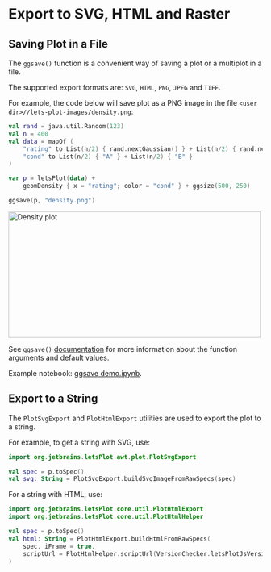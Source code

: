 # Export to SVG, HTML and Raster

## Saving Plot in a File

The `ggsave()` function is a convenient way of saving a plot or a multiplot in a file.

The supported export formats are: `SVG`, `HTML`, `PNG`, `JPEG` and `TIFF`.

For example, the code below will save plot as a PNG image in the file `<user dir>//lets-plot-images/density.png`:

```kotlin
val rand = java.util.Random(123)
val n = 400
val data = mapOf (
    "rating" to List(n/2) { rand.nextGaussian() } + List(n/2) { rand.nextGaussian() * 1.5 + 1.5 },
    "cond" to List(n/2) { "A" } + List(n/2) { "B" }
)

var p = letsPlot(data) +
    geomDensity { x = "rating"; color = "cond" } + ggsize(500, 250)

ggsave(p, "density.png")
```

<img src="ggsave_demo.png" alt="Density plot" width="500" height="250"/>

See `ggsave()` [documentation](%api_export%/ggsave.html) for more information about the function arguments and default values.

Example notebook: [ggsave demo.ipynb](%nb-export_to_file%).

## Export to a String

The `PlotSvgExport` and `PlotHtmlExport` utilities are used to export the plot to a string.

For example, to get a string with SVG, use:

```kotlin
import org.jetbrains.letsPlot.awt.plot.PlotSvgExport

val spec = p.toSpec()
val svg: String = PlotSvgExport.buildSvgImageFromRawSpecs(spec)
```

For a string with HTML, use:

```kotlin
import org.jetbrains.letsPlot.core.util.PlotHtmlExport
import org.jetbrains.letsPlot.core.util.PlotHtmlHelper

val spec = p.toSpec()
val html: String = PlotHtmlExport.buildHtmlFromRawSpecs(
    spec, iFrame = true,
    scriptUrl = PlotHtmlHelper.scriptUrl(VersionChecker.letsPlotJsVersion)
)
```
